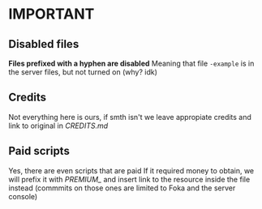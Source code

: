 # IMPORTANT
## Disabled files
**Files prefixed with a hyphen are disabled**
Meaning that file `-example` is in the server files, but not turned on (why? idk)

## Credits
Not everything here is ours, if smth isn't we leave appropiate credits and link to original in *CREDITS.md*

## Paid scripts
Yes, there are even scripts that are paid
If it required money to obtain, we will prefix it with *PREMIUM_* and insert link to the resource inside the file instead (commmits on those ones are limited to Foka and the server console)
